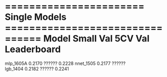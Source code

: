 

======================= Single Models ================================
Model         Small Val          5CV Val            Leaderboard
======================================================================
mlp_1605A     0.2170             ??????             0.2228
nnet_1505     0.2177             ??????             
lgb_1404      0.2182             ??????             0.2241
  

